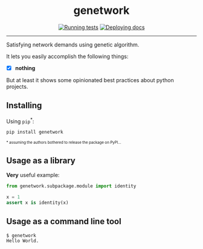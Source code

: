 <h1 align="center">genetwork</h1>

<div align="center">

[![Running tests](https://github.com/spietras/genetwork/actions/workflows/test.yml/badge.svg)](https://github.com/spietras/genetwork/actions/workflows/test.yml)
[![Deploying docs](https://github.com/spietras/genetwork/actions/workflows/docs.yml/badge.svg)](https://github.com/spietras/genetwork/actions/workflows/docs.yml)

</div>

---

Satisfying network demands using genetic algorithm.

It lets you easily accomplish the following things:

- [x] **nothing**

But at least it shows some opinionated best practices about python projects.

## Installing

Using ```pip```<sup>*</sup>:

```sh
pip install genetwork
```

<sup><sup>* assuming the authors bothered to release the package on PyPI...</sup></sup>

## Usage as a library

**Very** useful example:

```python
from genetwork.subpackage.module import identity

x = 1
assert x is identity(x)
```

## Usage as a command line tool

```sh
$ genetwork
Hello World.
```